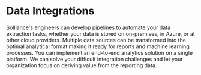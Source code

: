 # Data Integrations

Solliance's engineers can develop pipelines to automate your data extraction tasks, whether your data is stored on on-premises, in Azure, or at other cloud providers. Multiple data sources can be transformed into the optimal analytical format making it ready for reports and machine learning processes. You can implement an end-to-end analytics solution on a single platform. We can solve your difficult integration challenges and let your organization focus on deriving value from the reporting data.
